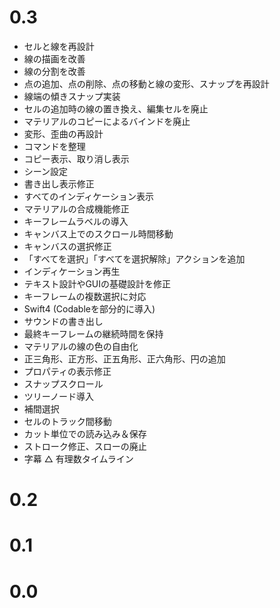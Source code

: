 # 0.3
- セルと線を再設計
- 線の描画を改善
- 線の分割を改善
- 点の追加、点の削除、点の移動と線の変形、スナップを再設計
- 線端の傾きスナップ実装
- セルの追加時の線の置き換え、編集セルを廃止
- マテリアルのコピーによるバインドを廃止
- 変形、歪曲の再設計
- コマンドを整理
- コピー表示、取り消し表示
- シーン設定
- 書き出し表示修正
- すべてのインディケーション表示
- マテリアルの合成機能修正
- キーフレームラベルの導入
- キャンバス上でのスクロール時間移動
- キャンバスの選択修正
- 「すべてを選択」「すべてを選択解除」アクションを追加
- インディケーション再生
- テキスト設計やGUIの基礎設計を修正
- キーフレームの複数選択に対応
- Swift4 (Codableを部分的に導入)
- サウンドの書き出し
- 最終キーフレームの継続時間を保持
- マテリアルの線の色の自由化
- 正三角形、正方形、正五角形、正六角形、円の追加
- プロパティの表示修正
- スナップスクロール
- ツリーノード導入
- 補間選択
- セルのトラック間移動
- カット単位での読み込み＆保存
- ストローク修正、スローの廃止
- 字幕
△ 有理数タイムライン

# 0.2

# 0.1

# 0.0
